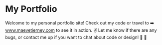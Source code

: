 # My Portfolio

Welcome to my personal portfolio site! Check out my code or travel to ➡️ www.maevetierney.com to see it in action. ✌️ Let me know if there are any bugs, or  contact me up if you want to chat about code or design! :sparkling_heart: :princess:
